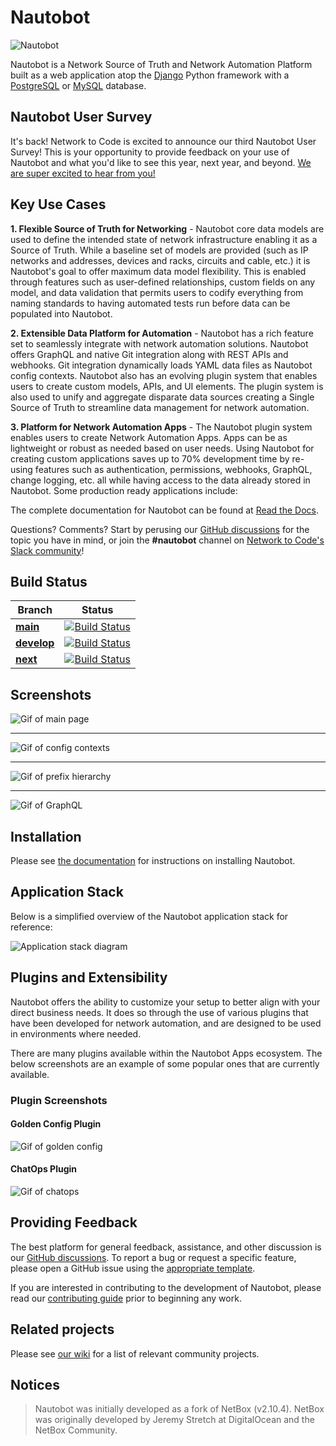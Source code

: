 # Nautobot

![Nautobot](https://raw.githubusercontent.com/nautobot/nautobot/develop/nautobot/docs/nautobot_logo.svg "Nautobot logo")

Nautobot is a Network Source of Truth and Network Automation Platform built as a web application atop the [Django](https://www.djangoproject.com/) Python framework with a
[PostgreSQL](https://www.postgresql.org/) or [MySQL](https://www.mysql.com) database.

## Nautobot User Survey

It's back! Network to Code is excited to announce our third Nautobot User Survey! This is your opportunity to provide feedback on your use of Nautobot and what you'd like to see this year, next year, and beyond. [We are super excited to hear from you!](https://hubs.ly/Q01HR5jT0)

## Key Use Cases

**1. Flexible Source of Truth for Networking** - Nautobot core data models are used to define the intended state of network infrastructure enabling it as a Source of Truth. While a baseline set of models are provided (such as IP networks and addresses, devices and racks, circuits and cable, etc.) it is Nautobot's goal to offer maximum data model flexibility. This is enabled through features such as user-defined relationships, custom fields on any model, and data validation that permits users to codify everything from naming standards to having automated tests run before data can be populated into Nautobot.

**2. Extensible Data Platform for Automation** - Nautobot has a rich feature set to seamlessly integrate with network automation solutions. Nautobot offers GraphQL and native Git integration along with REST APIs and webhooks. Git integration dynamically loads YAML data files as Nautobot config contexts. Nautobot also has an evolving plugin system that enables users to create custom models, APIs, and UI elements. The plugin system is also used to unify and aggregate disparate data sources creating a Single Source of Truth to streamline data management for network automation.

**3. Platform for Network Automation Apps** - The Nautobot plugin system enables users to create Network Automation Apps. Apps can be as lightweight or robust as needed based on user needs. Using Nautobot for creating custom applications saves up to 70% development time by re-using features such as authentication, permissions, webhooks, GraphQL, change logging, etc. all while having access to the data already stored in Nautobot. Some production ready applications include:

The complete documentation for Nautobot can be found at [Read the Docs](https://docs.nautobot.com/).

Questions? Comments? Start by perusing our [GitHub discussions](https://github.com/nautobot/nautobot/discussions) for the topic you have in mind, or join the **#nautobot** channel on [Network to Code's Slack community](https://slack.networktocode.com/)!

## Build Status

| Branch      | Status |
|-------------|------------|
| **[main](https://github.com/nautobot/nautobot/tree/main)** | [![Build Status](https://github.com/nautobot/nautobot/actions/workflows/ci_integration.yml/badge.svg?branch=main)](https://github.com/nautobot/nautobot/actions/workflows/ci_integration.yml) |
| **[develop](https://github.com/nautobot/nautobot/tree/develop)** | [![Build Status](https://github.com/nautobot/nautobot/actions/workflows/ci_integration.yml/badge.svg?branch=develop)](https://github.com/nautobot/nautobot/actions/workflows/ci_integration.yml) |
| **[next](https://github.com/nautobot/nautobot/tree/next)** | [![Build Status](https://github.com/nautobot/nautobot/actions/workflows/ci_integration.yml/badge.svg?branch=next)](https://github.com/nautobot/nautobot/actions/workflows/ci_integration.yml) |

## Screenshots

![Gif of main page](https://raw.githubusercontent.com/nautobot/nautobot/develop/nautobot/docs/media/nautobot_mainpage.gif?raw=true "Main page")

---

![Gif of config contexts](https://raw.githubusercontent.com/nautobot/nautobot/develop/nautobot/docs/media/nautobot_config_context.gif?raw=true "Config Contexts")

---

![Gif of prefix hierarchy](https://raw.githubusercontent.com/nautobot/nautobot/develop/nautobot/docs/media/nautobot_prefix_hierarchy.gif?raw=true "Prefix hierarchy")

---

![Gif of GraphQL](https://raw.githubusercontent.com/nautobot/nautobot/develop/nautobot/docs/media/nautobot_graphql.gif?raw=true "GraphQL API")

## Installation

Please see [the documentation](https://docs.nautobot.com/projects/core/en/stable/installation/) for instructions on installing Nautobot.

## Application Stack

Below is a simplified overview of the Nautobot application stack for reference:

![Application stack diagram](https://raw.githubusercontent.com/nautobot/nautobot/develop/nautobot/docs/media/nautobot_application_stack_high_level.png "Application stack diagram")

## Plugins and Extensibility

Nautobot offers the ability to customize your setup to better align with your direct business needs. It does so through the use of various plugins that have been developed for network automation, and are designed to be used in environments where needed.

There are many plugins available within the Nautobot Apps ecosystem. The below screenshots are an example of some popular ones that are currently available.

### Plugin Screenshots

#### Golden Config Plugin

![Gif of golden config](https://raw.githubusercontent.com/nautobot/nautobot/develop/nautobot/docs/media/nautobot_golden_config.gif?raw=true "Golden config")

#### ChatOps Plugin

![Gif of chatops](https://raw.githubusercontent.com/nautobot/nautobot/develop/nautobot/docs/media/nautobot_chatops.gif?raw=true "ChatOps")

## Providing Feedback

The best platform for general feedback, assistance, and other discussion is our [GitHub discussions](https://github.com/nautobot/nautobot/discussions). To report a bug or request a specific feature, please open a GitHub issue using the [appropriate template](https://github.com/nautobot/nautobot/issues/new/choose).

If you are interested in contributing to the development of Nautobot, please read our [contributing guide](CONTRIBUTING.md) prior to beginning any work.

## Related projects

Please see [our wiki](https://github.com/nautobot/nautobot/wiki/Related-Projects) for a list of relevant community projects.

## Notices

> Nautobot was initially developed as a fork of NetBox (v2.10.4).  NetBox was originally developed by Jeremy Stretch at DigitalOcean and the NetBox Community.
